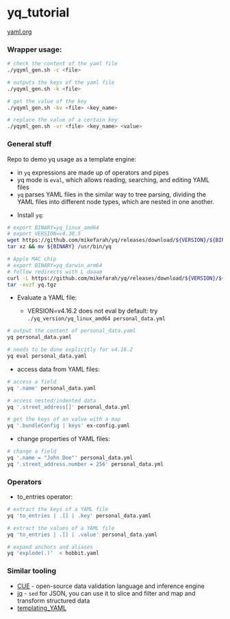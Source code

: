 # yq_tutorial

[yaml.org](https://yaml.org/)

### Wrapper usage:

```bash
# check the content of the yaml file
./yqyml_gen.sh -c <file>

# outputs the keys of the yaml file
./yqyml_gen.sh -k <file>

# get the value of the key
./yqyml_gen.sh -kv <file> <key_name>

# replace the value of a certain key
./yqyml_gen.sh -vr <file> <key_name> <value>
```

### General stuff
Repo to demo yq usage as a template engine:
- in `yq` expressions are made up of operators and pipes
- yq mode is `eval`, which allows reading, searching, and editing YAML files
- `yq` parses YAML files in the similar way to tree parsing, dividing the YAML files into different node types, which are nested in one another.

* Install `yq`:
```bash
# export BINARY=yq_linux_amd64
# export VERSION=v4.30.5
wget https://github.com/mikefarah/yq/releases/download/${VERSION}/${BINARY}.tar.gz -O - |\
tar xz && mv ${BINARY} /usr/bin/yq

# Apple MAC chip 
# export BINARY=yq_darwin_arm64
# follow redirects with L daaam
curl -L https://github.com/mikefarah/yq/releases/download/${VERSION}/${BINARY}.tar.gz --output yq.tgz
tar -xvzf yq.tgz
```

* Evaluate a YAML file:

    * VERSION=v4.16.2 does not eval by default: try `./yq_version/yq_linux_amd64 personal_data.yml`
```bash
# output the content of personal_data.yaml
yq personal_data.yaml

# needs to be done explicitly for v4.16.2
yq eval personal_data.yaml 
```

* access data from YAML files:
```bash
# access a field
yq '.name' personal_data.yaml

# access nested/indented data
yq '.street_address[]' personal_data.yml

# get the keys of an value with a map
yq '.bundleConfig | keys' ex-config.yaml
```

* change properties of YAML files:
```bash
# change a field
yq '.name = "John Doe"' personal_data.yml
yq '.street_address.number = 256' personal_data.yml
```
### Operators

* to_entries operator:

```bash
# extract the keys of a YAML file
yq 'to_entries | .[] | .key' personal_data.yaml

# extract the values of a YAML file
yq 'to_entries | .[] | .value' personal_data.yaml

# expand anchors and aliases
yq 'explode(.)'  < hobbit.yaml
```

### Similar tooling

* [CUE](https://cuelang.org/docs/about/) - open-source data validation language and inference engine
* [jq](https://stedolan.github.io/jq/tutorial/) -  `sed` for JSON, you can use it to slice and filter and map and transform structured data
* [templating_YAML](https://learnk8s.io/templating-yaml-with-code)